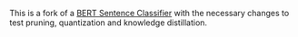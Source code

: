This is a fork of a [BERT Sentence Classifier](https://github.com/ricardorei/lightning-text-classification) with the necessary changes to test pruning, quantization and knowledge distillation.
